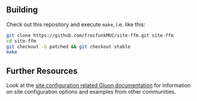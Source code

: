 ## Building

Check out this repository and execute `make`, i.e. like this:

```bash
git clone https://github.com/freifunkMUC/site-ffm.git site-ffm
cd site-ffm
git checkout -b patched && git checkout stable
make
```

## Further Resources

Look at the [site configuration related Gluon documentation](https://gluon.readthedocs.io/en/v2018.2.1/user/site.html)
for information on site configuration options and examples from other communities.
